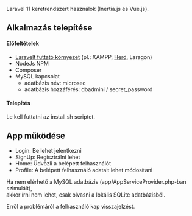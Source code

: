 
Laravel 11 keretrendszert használok (Inertia.js és Vue.js).

## Alkalmazás telepítése

#### Előfeltételek

- [Laravelt futtató környezet](https://laravel.com/docs/11.x/deployment) (pl.: XAMPP, [Herd](https://herd.laravel.com/windows), Laragon)
- NodeJs NPM
- Composer
- MySQL kapcsolat
  - adatbázis név: microsec
  - adatbázis hozzáférés: dbadmini / secret_password

#### Telepítés

Le kell futtatni az install.sh scriptet.

## App működése

- Login: Be lehet jelentkezni
- SignUp: Regisztrálni lehet
- Home: Üdvözli a belépett felhasználót
- Profile: A belépett felhasználó adatait lehet módosítani

Ha nem elérhető a MySQL adatbázis (app/AppServiceProvider.php-ban szimulált),<br> 
akkor írni nem lehet, csak olvasni a lokális SQLite adatbázisból.

Erről a problémáról a felhasználó kap visszajelzést.
